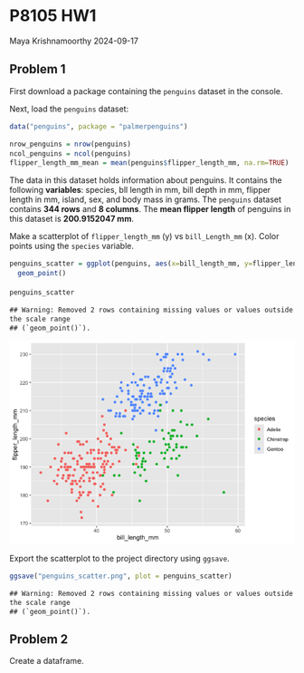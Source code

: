 P8105 HW1
================
Maya Krishnamoorthy
2024-09-17

## Problem 1

First download a package containing the `penguins` dataset in the
console.

Next, load the `penguins` dataset:

``` r
data("penguins", package = "palmerpenguins")
```

``` r
nrow_penguins = nrow(penguins)
ncol_penguins = ncol(penguins)
flipper_length_mm_mean = mean(penguins$flipper_length_mm, na.rm=TRUE)
```

The data in this dataset holds information about penguins. It contains
the following **variables**: species, bll length in mm, bill depth in
mm, flipper length in mm, island, sex, and body mass in grams. The
`penguins` dataset contains **344 rows** and **8 columns**. The **mean
flipper length** of penguins in this dataset is **200.9152047 mm**.

Make a scatterplot of `flipper_length_mm` (y) vs `bill_Length_mm` (x).
Color points using the `species` variable.

``` r
penguins_scatter = ggplot(penguins, aes(x=bill_length_mm, y=flipper_length_mm, color=species)) +
  geom_point()

penguins_scatter
```

    ## Warning: Removed 2 rows containing missing values or values outside the scale range
    ## (`geom_point()`).

![](p8105_hw1_mk4995_files/figure-gfm/unnamed-chunk-3-1.png)<!-- -->

Export the scatterplot to the project directory using `ggsave`.

``` r
ggsave("penguins_scatter.png", plot = penguins_scatter)
```

    ## Warning: Removed 2 rows containing missing values or values outside the scale range
    ## (`geom_point()`).

## Problem 2

Create a dataframe.
